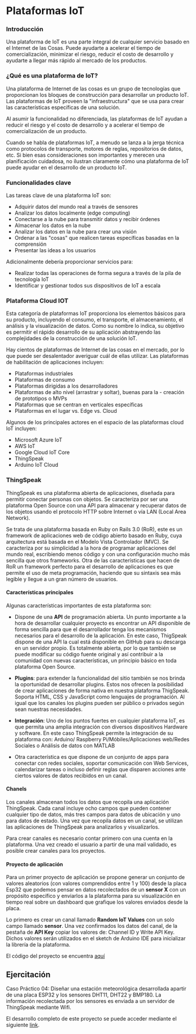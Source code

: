 # Plataformas IoT 

### Introducción
Una plataforma de IoT es una parte integral de cualquier servicio basado en el Internet de las Cosas. Puede ayudarte a acelerar el tiempo de comercialización, minimizar el riesgo, reducir el costo de desarrollo y ayudarte a llegar más rápido al mercado de los productos.

### ¿Qué es una plataforma de IoT?
Una plataforma de Internet de las cosas es un grupo de tecnologías que proporcionan los bloques de construcción para desarrollar un producto IoT. Las plataformas de IoT proveen la "infraestructura" que se usa para crear las características específicas de una solución.

Al asumir la funcionalidad no diferenciada, las plataformas de IoT ayudan a reducir el riesgo y el costo de desarrollo y a acelerar el tiempo de comercialización de un producto.

Cuando se habla de plataformas IoT, a menudo se lanza a la jerga técnica como protocolos de transporte, motores de reglas, repositorios de datos, etc. Si bien esas consideraciones son importantes y merecen una planificación cuidadosa, no ilustran claramente cómo una plataforma de IoT puede ayudar en el desarrollo de un producto IoT.

### Funcionalidades clave

Las tareas clave de una plataforma IoT son:

- Adquirir datos del mundo real a través de sensores
- Analizar los datos localmente (edge computing)
- Conectarse a la nube para transmitir datos y recibir órdenes
- Almacenar los datos en la nube
- Analizar los datos en la nube para crear una visión
- Ordenar a las "cosas" que realicen tareas específicas basadas en la comprensión
- Presentar las ideas a los usuarios
 
 Adicionalmente debería proporcionar servicios para:

- Realizar todas las operaciones de forma segura a través de la pila de tecnología IoT
- Identificar y gestionar todos sus dispositivos de IoT a escala

### Plataforma Cloud IOT
Esta categoría de plataformas IoT proporciona los elementos básicos para su producto, incluyendo el consumo, el transporte, el almacenamiento, el análisis y la visualización de datos. Como su nombre lo indica, su objetivo es permitir el rápido desarrollo de su aplicación abstrayendo las complejidades de la construcción de una solución IoT.

Hay cientos de plataformas de Internet de las cosas en el mercado, por lo que puede ser desalentador averiguar cuál de ellas utilizar. Las plataformas de habilitación de aplicaciones incluyen:

- Plataformas industriales
- Plataformas de consumo
- Plataformas dirigidas a los desarrolladores
- Plataformas de alto nivel (arrastrar y soltar), buenas para la - creación de prototipos o MVPs
- Plataformas que se centran en verticales específicas
- Plataformas en el lugar vs. Edge vs. Cloud

Algunos de los principales actores en el espacio de las plataformas cloud IoT incluyen:

- Microsoft Azure IoT
- AWS IoT
- Google Cloud IoT Core
- ThingSpeak
- Arduino IoT Cloud

### ThingSpeak

ThingSpeak es una plataforma abierta de aplicaciones, diseñada para permitir conectar personas con objetos. Se caracteriza por ser una plataforma Open Source  con una API para almacenar y recuperar datos de los objetos usando el protocolo HTTP sobre Internet o vía LAN (Local Area Network).

Se trata de una plataforma basada en Ruby on Rails 3.0 (RoR), este es un framework de aplicaciones web  de código abierto basado en Ruby, cuya arquitectura está basada en el Modelo Vista Controlador (MVC). Se caracteriza por su simplicidad a la hora de programar aplicaciones del mundo real, escribiendo menos código y con una configuración mucho más sencilla que otros frameworks. Otra de las características que hacen de RoR un framework perfecto para el desarrollo de aplicaciones es que permite el uso de meta programación, haciendo que su sintaxis sea más legible y llegue a un gran número de usuarios.

#### Características principales
Algunas características importantes de esta plataforma son:
- Dispone de una **API** de programación abierta. Un punto importante a la hora de desarrollar cualquier proyecto es encontrar un API disponible de forma sencilla para que el desarrollador tenga los mecanismos necesarios para el desarrollo de la aplicación. En este caso, ThigSpeak dispone de una API la cual está disponible en GitHub para su descarga en un servidor propio. Es totalmente abierta, por lo que también se puede modificar su código fuente original y así contribuir a la comunidad con nuevas características, un principio básico en toda
plataforma Open Source.

- **Plugins**: para extender la funcionalidad del sitio también se nos brinda la oportunidad de desarrollar plugins. Estos nos ofrecen la posibilidad de crear aplicaciones de forma nativa en nuestra plataforma ThigSpeak.  Soporta HTML, CSS y JavaScript como lenguajes de programación. Al igual que los canales los plugins pueden ser público o privados según sean nuestras necesidades.
- **Integración**: Uno de los puntos fuertes en cualquier plataforma IoT, es que permita una amplia integración con diversos dispositivos Hardware y software. En este caso ThingSpeak permite la integración de su plataforma con: Arduino/ Raspberry Pi/Móbiles/Aplicaciones web/Redes Sociales o Análisis de datos con MATLAB 

- Otra característica es que dispone de un conjunto de apps para conectar con redes sociales, soportar comunicación con Web Services, calendarizar tareas o incluso definir reglas que disparen acciones ante ciertos valores de datos recibidos en un canal.

#### Chanels

Los canales almacenan todos los datos que recopila una aplicación ThingSpeak. Cada canal incluye ocho campos que pueden contener cualquier tipo de datos, más tres campos para datos de ubicación y uno para datos de estado. Una vez que recopila datos en un canal, se utilizan las aplicaciones de ThingSpeak para analizarlos y visualizarlos.

Para crear canales es necesario contar primero con una cuenta en la plataforma. Una vez creado el usuario a partir de una mail validado, es posible crear canales para los proyectos.


#### Proyecto de aplicación

Para un primer proyecto de aplicación se propone generar un conjunto de valores aleatorios (con valores comprendidos entre 1 y 100) desde la placa Esp32 que podemos pensar en datos recolectados de un **sensor X** con un propósito específico y enviarlos a la plataforma para su visualización en tiempo real sobre un dashboard que grafique los valores enviados desde la placa.

Lo primero es crear un canal llamado **Random IoT Values** con un solo campo llamado **sensor**. Una vez confirmados los datos del canal, de la pestaña de **API Key** copiar los valores de: Channel ID y Write API Key. Dichos valores serán utilizados en el sketch de Arduino IDE para inicializar la librería de la plataforma. 

El código del proyecto se encuentra [aquí](/sketchs/Random_values/)


## Ejercitación

Caso Práctico 04:
Diseñar una estación meteorológica desarrollada apartir de una placa ESP32 y los sensores DHT11, DHT22 y BMP180. La información recolectada por los sensores es enviada a un servidor de ThingSpeak mediante Wifi. 

El desarrollo completo de este proyecto se puede acceder mediante el siguiente [link](
https://github.com/ingeniero-yt/estacion-meteorologica).
